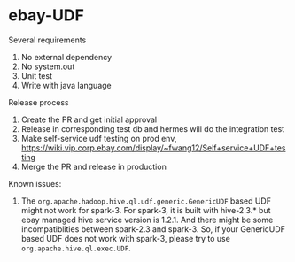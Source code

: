 # ebay-UDF

Several requirements
1. No external dependency 
2. No system.out
3. Unit test
4. Write with java language

Release process
1. Create the PR and get initial approval
2. Release in corresponding test db and hermes will do the integration test
3. Make self-service udf testing on prod env, https://wiki.vip.corp.ebay.com/display/~fwang12/Self+service+UDF+testing
4. Merge the PR and release in production

Known issues:

1. The `org.apache.hadoop.hive.ql.udf.generic.GenericUDF` based UDF might not work for spark-3.
For spark-3, it is built with hive-2.3.* but ebay managed hive service version is 1.2.1.
And there might be some incompatiblities between spark-2.3 and spark-3.
So, if your GenericUDF based UDF does not work with spark-3, please try to use `org.apache.hive.ql.exec.UDF`.
